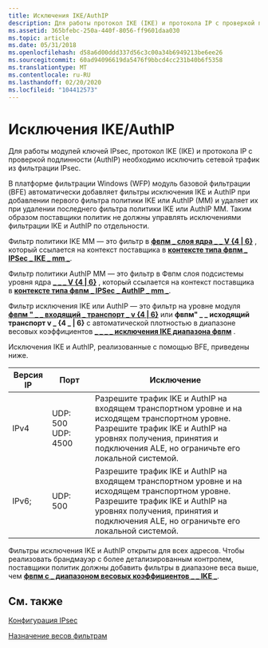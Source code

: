 ```yaml
---
title: Исключения IKE/AuthIP
description: Для работы протокол IKE (IKE) и протокола IP с проверкой подлинности (AuthIP) необходимо исключить сетевой трафик из фильтрации IPsec.
ms.assetid: 365bfebc-250a-440f-8056-ff9601daa030
ms.topic: article
ms.date: 05/31/2018
ms.openlocfilehash: d58a6d00ddd337d56c3c00a34b6949213be6ee26
ms.sourcegitcommit: 60ad94096619da5476f9bbcd4cc231b40b6f5358
ms.translationtype: MT
ms.contentlocale: ru-RU
ms.lasthandoff: 02/20/2020
ms.locfileid: "104412573"
---
```

# <a name="ikeauthip-exemptions"></a>Исключения IKE/AuthIP

Для работы модулей ключей IPsec, протокол IKE (IKE) и протокола IP с проверкой подлинности (AuthIP) необходимо исключить сетевой трафик из фильтрации IPsec.

В платформе фильтрации Windows (WFP) модуль базовой фильтрации (BFE) автоматически добавляет фильтры исключения IKE и AuthIP при добавлении первого фильтра политики IKE или AuthIP (MM) и удаляет их при удалении последнего фильтра политики IKE или AuthIP MM. Таким образом поставщики политик не должны управлять исключениями фильтрации IKE и AuthIP по отдельности.

Фильтр политики IKE MM — это фильтр в [**фвпм \_ слоя ядра \_ \_ V {4 \| 6}**](management-filtering-layer-identifiers-.md) , который ссылается на контекст поставщика в [**контексте типа фвпм \_ IPSec \_ IKE \_ mm \_**](/windows/desktop/api/Fwpmtypes/ne-fwpmtypes-fwpm_provider_context_type).

Фильтр политики AuthIP MM — это фильтр в Фвпм слоя подсистемы уровня ядра [**\_ \_ \_ V {4 \| 6}**](management-filtering-layer-identifiers-.md) , который ссылается на контекст поставщика в [**контексте типа фвпм \_ IPSec \_ AuthIP \_ mm \_**](/windows/desktop/api/Fwpmtypes/ne-fwpmtypes-fwpm_provider_context_type).

Фильтр исключения IKE или AuthIP — это фильтр на уровне модуля [**фвпм " \_ \_ входящий \_ транспорт \_ v {4 \| 6}**](management-filtering-layer-identifiers-.md) или **фвпм" \_ \_ исходящий транспорт v \_ {4 \_ \| 6}** с автоматической плотностью в диапазоне весовых коэффициентов [**\_ \_ \_ \_ исключения IKE диапазона фвпм**](filter-weight-identifiers.md) .

Исключения IKE и AuthIP, реализованные с помощью BFE, приведены ниже.

| Версия IP      | Порт                        | Исключение                                                                                                                                                                                                                             |
|-----------------|-----------------------------|---------------------------------------------------------------------------------------------------------------------------------------------------------------------------------------------------------------------------------------|
| IPv4<br/> | UDP: 500 UDP: 4500<br/> | Разрешите трафик IKE и AuthIP на входящем транспортном уровне и на исходящем транспортном уровне. <br/> Разрешите трафик IKE и AuthIP на уровнях получения, принятия и подключения ALE, но ограничьте его локальной системой.<br/> |
| IPv6;<br/> | UDP: 500<br/>          | Разрешите трафик IKE и AuthIP на входящем транспортном уровне и на исходящем транспортном уровне. <br/> Разрешите трафик IKE и AuthIP на уровнях получения, принятия и подключения ALE, но ограничьте его локальной системой.<br/> |



 

Фильтры исключения IKE и AuthIP открыты для всех адресов. Чтобы реализовать брандмауэр с более детализированным контролем, поставщики политик должны добавить фильтры в диапазоне веса выше, чем [**фвпм с \_ диапазоном весовых коэффициентов \_ \_ IKE \_**](filter-weight-identifiers.md).

## <a name="related-topics"></a>См. также

<dl> <dt>

[Конфигурация IPsec](ipsec-configuration.md)
</dt> <dt>

[Назначение весов фильтрам](filter-weight-assignment.md)
</dt> </dl>

 

 





